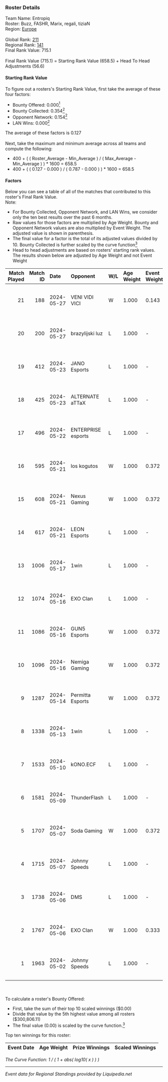### Roster Details<br />
Team Name: Entropiq<br />
Roster: Buzz, FASHR, Marix, regali, tiziaN<br />
Region: [Europe]( ../standings_europe.md)<br />
<br />
Global Rank: [211](../standings_global.md)<br />
Regional Rank: [141]( ../standings_europe.md)<br />
Final Rank Value:  715.1<br />
<br />
Final Rank Value (715.1) = Starting Rank Value (658.5) + Head To Head Adjustments (56.6)<br />

#### Starting Rank Value<br />
To figure out a rosters's Starting Rank Value, first take the average of these four factors:<br />
- Bounty Offered: 0.000[<sup>1</sup>](#table2)
- Bounty Collected: 0.354[<sup>2</sup>](#table1)
- Opponent Network: 0.154[<sup>2</sup>](#table1)
- LAN Wins: 0.000[<sup>2</sup>](#table1)

The average of these factors is 0.127<br />
<br />
Next, take the maximum and minimum average across all teams and compute the following:<br />
- 400 + ( ( Roster_Average - Min_Average ) / ( Max_Average - Min_Average ) ) * 1600 = 658.5
- 400 + ( ( 0.127 - 0.000 ) / ( 0.787 - 0.000 ) ) * 1600 = 658.5


#### Factors<br />
Below you can see a table of all of the matches that contributed to this roster's Final Rank Value.<br />
Note:<br />

- For Bounty Collected, Opponent Network, and LAN Wins, we consider only the ten best results over the past 6 months.
- Raw values for those factors are multiplied by Age Weight. Bounty and Opponent Network values are also multiplied by Event Weight. The adjusted value is shown in parenthesis.
- The final value for a factor is the total of its adjusted values divided by 10. Bounty Collected is further scaled by the curve function[<sup>3</sup>](#curveFunction)
- Head to head adjustments are based on rosters' starting rank values. The results shown below are adjusted by Age Weight and not Event Weight
<span id="table1"></span><br />


| Match Played | Match ID | Date       | Opponent           | W/L | Age Weight | Event Weight | Bounty Collected | Opponent Network | LAN Wins  | H2H Adj. | Roster                             |
| -: | -: | :- | :- | :- | :- | :- | :- | :- | :- | -: | :- |
|           21 |      188 | 2024-05-27 | VENI VIDI VICI     | W   | 1.000      | 0.143        | 0.001 (0.000)    | 0.075 (0.011)    | 0 (0.000) |    11.61 | Buzz, FASHR, Marix, regali, tiziaN |
|           20 |      200 | 2024-05-27 | brazylijski luz    | L   | 1.000      | -            | -                | -                | -         |    -9.19 | Buzz, FASHR, Marix, regali, tiziaN |
|           19 |      412 | 2024-05-23 | JANO Esports       | L   | 1.000      | -            | -                | -                | -         |   -15.31 | Buzz, FASHR, Marix, regali, tiziaN |
|           18 |      425 | 2024-05-23 | ALTERNATE aTTaX    | L   | 1.000      | -            | -                | -                | -         |    -9.08 | Buzz, FASHR, Marix, regali, tiziaN |
|           17 |      496 | 2024-05-22 | ENTERPRISE esports | L   | 1.000      | -            | -                | -                | -         |    -9.87 | Buzz, FASHR, Marix, regali, tiziaN |
|           16 |      595 | 2024-05-21 | los kogutos        | W   | 1.000      | 0.372        | 0.007 (0.002)    | 0.327 (0.122)    | 0 (0.000) |    21.25 | Buzz, FASHR, Marix, regali, tiziaN |
|           15 |      608 | 2024-05-21 | Nexus Gaming       | W   | 1.000      | 0.372        | 0.003 (0.001)    | 0.857 (0.319)    | 0 (0.000) |    21.40 | Buzz, FASHR, Marix, regali, tiziaN |
|           14 |      617 | 2024-05-21 | LEON Esports       | L   | 1.000      | -            | -                | -                | -         |   -14.61 | Buzz, FASHR, Marix, regali, tiziaN |
|           13 |     1006 | 2024-05-17 | 1win               | L   | 1.000      | -            | -                | -                | -         |    -4.89 | Buzz, FASHR, Marix, regali, tiziaN |
|           12 |     1074 | 2024-05-16 | EXO Clan           | L   | 1.000      | -            | -                | -                | -         |   -10.27 | Buzz, FASHR, Marix, regali, tiziaN |
|           11 |     1086 | 2024-05-16 | GUN5 Esports       | W   | 1.000      | 0.372        | 0.000 (0.000)    | 0.354 (0.132)    | 0 (0.000) |    17.31 | Buzz, FASHR, Marix, regali, tiziaN |
|           10 |     1096 | 2024-05-16 | Nemiga Gaming      | W   | 1.000      | 0.372        | 0.358 (0.133)    | 0.895 (0.333)    | 0 (0.000) |    28.92 | Buzz, FASHR, Marix, regali, tiziaN |
|            9 |     1287 | 2024-05-14 | Permitta Esports   | W   | 1.000      | 0.372        | 0.025 (0.009)    | 1.000 (0.372)    | 0 (0.000) |    23.73 | Buzz, FASHR, Marix, regali, tiziaN |
|            8 |     1338 | 2024-05-13 | 1win               | L   | 1.000      | -            | -                | -                | -         |    -4.05 | Buzz, FASHR, Marix, regali, tiziaN |
|            7 |     1533 | 2024-05-10 | kONO.ECF           | L   | 1.000      | -            | -                | -                | -         |    -6.07 | Buzz, FASHR, Marix, regali, tiziaN |
|            6 |     1581 | 2024-05-09 | ThunderFlash       | L   | 1.000      | -            | -                | -                | -         |    -7.77 | Buzz, FASHR, Marix, regali, tiziaN |
|            5 |     1707 | 2024-05-07 | Soda Gaming        | W   | 1.000      | 0.372        | 0.000 (0.000)    | 0.162 (0.060)    | 0 (0.000) |    13.23 | Buzz, FASHR, Marix, regali, tiziaN |
|            4 |     1715 | 2024-05-07 | Johnny Speeds      | L   | 1.000      | -            | -                | -                | -         |    -3.85 | Buzz, FASHR, Marix, regali, tiziaN |
|            3 |     1738 | 2024-05-06 | DMS                | L   | 1.000      | -            | -                | -                | -         |    -8.80 | Buzz, FASHR, Marix, regali, tiziaN |
|            2 |     1767 | 2024-05-06 | EXO Clan           | W   | 1.000      | 0.333        | 0.013 (0.004)    | 0.579 (0.193)    | 0 (0.000) |    26.45 | Buzz, FASHR, Marix, regali, tiziaN |
|            1 |     1963 | 2024-05-02 | Johnny Speeds      | L   | 1.000      | -            | -                | -                | -         |    -3.53 | Buzz, FASHR, Marix, regali, tiziaN |

<br />
<span id="table2"></span><br />
To calculate a roster's Bounty Offered:<br />

- First, take the sum of their top 10 scaled winnings ($0.00)
- Divide that value by the 5th highest value among all rosters ($300,806.11)
- The final value (0.00) is scaled by the curve function.[<sup>3</sup>](#curveFunction)

Top ten winnings for this roster:<br />

| Event Date | Age Weight | Prize Winnings | Scaled Winnings |
| :- | -: | :- | :- |


<span id="curveFunction"></span>_The Curve Function: 1 / ( 1 + abs( log10( x ) ) )_<br />

---
_Event data for Regional Standings provided by Liquipedia.net_<br />
